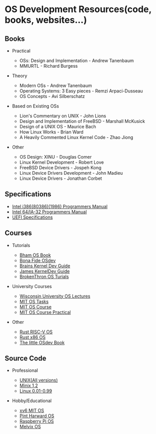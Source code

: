# OS Development Resources(code, books, websites...)
## Books
* Practical
	* OSs: Design and Implementation - Andrew Tanenbaum
	* MMURTL - Richard Burgess

* Theory
	* Modern OSs - Andrew Tanenbaum
	* Operating Systems: 3 Easy pieces - Remzi Arpaci-Dusseau
	* OS Concepts - Avi Silberschatz

* Based on Existing OSs
	* Lion's Commentary on UNIX - John Lions
	* Design and Implementation of FreeBSD - Marshall McKusick
	* Design of a UNIX OS - Maurice Bach
	* How Linux Works - Brian Ward
	* A Heavily Commented Linux Kernel Code - Zhao Jiong

* Other
	* OS Design: XINU - Douglas Comer
	* Linux Kernel Development - Robert Love
	* FreeBSD Device Drivers - Jospeh Kong
	* Linux Device Drivers Development - John Madieu
	* Linux Device Drivers - Jonathan Corbet



## Specifications
* [Intel i386(80386)(1986) Programmers Manual](https://css.csail.mit.edu/6.858/2014/readings/i386.pdf)
* [Intel 64/IA-32 Programmers Manual](https://software.intel.com/content/www/us/en/develop/articles/intel-sdm.html)
* [UEFI Specifications](https://www.uefi.org/specifications)



## Courses
* Tutorials
	* [Bham OS Book](https://www.cs.bham.ac.uk/~exr/lectures/opsys/10_11/lectures/os-dev.pdf)
	* [Bona Fide OSdev](http://www.osdever.net/tutorials/)
	* [Brains Kernel Dev Guide](http://www.osdever.net/tutorials/)
	* [James KernelDev Guide](http://www.jamesmolloy.co.uk/tutorial_html/)
	* [BrokenThron OS Turials](http://www.brokenthorn.com/Resources/OSDevIndex.html)

* University Courses
	* [Wisconsin University OS Lectures](http://pages.cs.wisc.edu/~bart/537/lecturenotes/titlepage.html)
	* [MIT OS Tasks](https://pdos.csail.mit.edu/6.828/2016/homework/)
	* [MIT OS Course](https://ocw.mit.edu/courses/electrical-engineering-and-computer-science/6-828-operating-system-engineering-fall-2012/index.htm)
	* [MIT OS Course Practical](https://pdos.csail.mit.edu/6.828/2020/schedule.html)

* Other
	* [Rust RISC-V OS](https://osblog.stephenmarz.com/index.html)
	* [Rust x86 OS](https://os.phil-opp.com/)
	* [The little OSdev Book](https://littleosbook.github.io/)



## Source Code
* Professional
	* [UNIX(All versions)](https://minnie.tuhs.org/cgi-bin/utree.pl)
	* [Minix 1,2](https://wiki.minix3.org/doku.php?id=www:download:previousversions)
	* [Linux 0.01-0.99](https://mirrors.edge.kernel.org/pub/linux/kernel/Historic/)

* Hobby/Educational
	* [xv6 MIT OS](https://pdos.csail.mit.edu/6.828/2012/)
	* [Pint Harward OS](https://web.stanford.edu/class/cs140/projects/pintos/pintos_1.html)
	* [Raspberry Pi OS](https://github.com/s-matyukevich/raspberry-pi-os)
	* [Melvix OS](https://github.com/marvinborner/Melvix)

